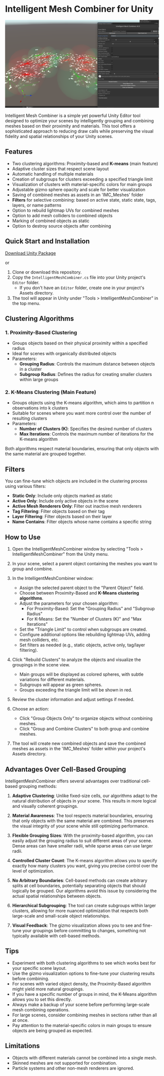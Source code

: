 # Intelligent Mesh Combiner for Unity

![IntelligentMeshCombiner](imc.png)

Intelligent Mesh Combiner is a simple yet powerful Unity Editor tool designed to optimize your scenes by intelligently grouping and combining meshes based on their proximity and materials. This tool offers a sophisticated approach to reducing draw calls while preserving the visual fidelity and spatial relationships of your Unity scenes.

## Features

- Two clustering algorithms: Proximity-based and **K-means** (main feature)
- Adaptive cluster sizes that respect scene layout
- Automatic handling of multiple materials
- Creation of subgroups for clusters exceeding a specified triangle limit
- Visualization of clusters with material-specific colors for main groups
- Adjustable gizmo sphere opacity and scale for better visualization
- Saving of combined meshes as assets in an 'IMC_Meshes' folder
- **Filters** for selective combining: based on active state, static state, tags, layers, or name patterns
- Option to rebuild lightmap UVs for combined meshes
- Option to add mesh colliders to combined objects
- Marking of combined objects as static
- Option to destroy source objects after combining

## Quick Start and Installation

[Download Unity Package](https://github.com/roundyyy/intelligent_mesh_combiner/releases/download/v02/IntelligentMEshCombiner_03.unitypackage)

or

1. Clone or download this repository.
2. Copy the `IntelligentMeshCombiner.cs` file into your Unity project's `Editor` folder.
   - If you don't have an `Editor` folder, create one in your project's Assets directory.
3. The tool will appear in Unity under "Tools > IntelligentMeshCombiner" in the top menu.

## Clustering Algorithms

### 1. Proximity-Based Clustering

- Groups objects based on their physical proximity within a specified radius
- Ideal for scenes with organically distributed objects
- Parameters:
  - **Grouping Radius**: Controls the maximum distance between objects in a cluster
  - **Subgroup Radius**: Defines the radius for creating smaller clusters within large groups

### 2. **K-Means Clustering** (Main Feature)

- Groups objects using the K-means algorithm, which aims to partition n observations into k clusters
- Suitable for scenes where you want more control over the number of resulting clusters
- Parameters:
  - **Number of Clusters (K)**: Specifies the desired number of clusters
  - **Max Iterations**: Controls the maximum number of iterations for the K-means algorithm

Both algorithms respect material boundaries, ensuring that only objects with the same material are grouped together.

## Filters

You can fine-tune which objects are included in the clustering process using various filters:

- **Static Only**: Include only objects marked as static
- **Active Only**: Include only active objects in the scene
- **Active Mesh Renderers Only**: Filter out inactive mesh renderers
- **Tag Filtering**: Filter objects based on their tag
- **Layer Filtering**: Filter objects based on their layer
- **Name Contains**: Filter objects whose name contains a specific string

## How to Use

1. Open the IntelligentMeshCombiner window by selecting "Tools > IntelligentMeshCombiner" from the Unity menu.

2. In your scene, select a parent object containing the meshes you want to group and combine.

3. In the IntelligentMeshCombiner window:
   - Assign the selected parent object to the "Parent Object" field.
   - Choose between Proximity-Based and **K-Means clustering algorithms**.
   - Adjust the parameters for your chosen algorithm:
     - For Proximity-Based: Set the "Grouping Radius" and "Subgroup Radius"
     - For K-Means: Set the "Number of Clusters (K)" and "Max Iterations"
   - Set the "Triangle Limit" to control when subgroups are created.
   - Configure additional options like rebuilding lightmap UVs, adding mesh colliders, etc.
   - Set filters as needed (e.g., static objects, active only, tag/layer filtering).

4. Click "Rebuild Clusters" to analyze the objects and visualize the groupings in the scene view.
   - Main groups will be displayed as colored spheres, with subtle variations for different materials.
   - Subgroups will appear as green spheres.
   - Groups exceeding the triangle limit will be shown in red.

5. Review the cluster information and adjust settings if needed.

6. Choose an action:
   - Click "Group Objects Only" to organize objects without combining meshes.
   - Click "Group and Combine Clusters" to both group and combine meshes.

7. The tool will create new combined objects and save the combined meshes as assets in the 'IMC_Meshes' folder within your project's Assets directory.

## Advantages Over Cell-Based Grouping

IntelligentMeshCombiner offers several advantages over traditional cell-based grouping methods:

1. **Adaptive Clustering**: Unlike fixed-size cells, our algorithms adapt to the natural distribution of objects in your scene. This results in more logical and visually coherent groupings.

2. **Material Awareness**: The tool respects material boundaries, ensuring that only objects with the same material are combined. This preserves the visual integrity of your scene while still optimizing performance.

3. **Flexible Grouping Sizes**: With the proximity-based algorithm, you can easily adjust the grouping radius to suit different areas of your scene. Dense areas can have smaller radii, while sparse areas can use larger radii.

4. **Controlled Cluster Count**: The K-means algorithm allows you to specify exactly how many clusters you want, giving you precise control over the level of optimization.

5. **No Arbitrary Boundaries**: Cell-based methods can create arbitrary splits at cell boundaries, potentially separating objects that should logically be grouped. Our algorithms avoid this issue by considering the actual spatial relationships between objects.

6. **Hierarchical Subgrouping**: The tool can create subgroups within larger clusters, allowing for more nuanced optimization that respects both large-scale and small-scale object relationships.

7. **Visual Feedback**: The gizmo visualization allows you to see and fine-tune your groupings before committing to changes, something not typically available with cell-based methods.

## Tips

- Experiment with both clustering algorithms to see which works best for your specific scene layout.
- Use the gizmo visualization options to fine-tune your clustering results before combining.
- For scenes with varied object density, the Proximity-Based algorithm might yield more natural groupings.
- If you have a specific number of groups in mind, the K-Means algorithm allows you to set this directly.
- Always make a backup of your scene before performing large-scale mesh combining operations.
- For large scenes, consider combining meshes in sections rather than all at once.
- Pay attention to the material-specific colors in main groups to ensure objects are being grouped as expected.

## Limitations

- Objects with different materials cannot be combined into a single mesh.
- Skinned meshes are not supported for combination.
- Particle systems and other non-mesh renderers are ignored.


